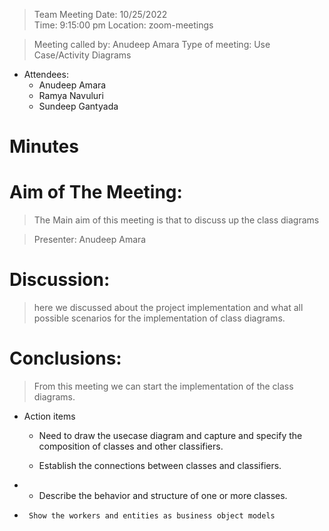 >  Team Meeting 	                                               Date: 10/25/2022     
                                                                       Time: 9:15:00 pm 
                                                                       Location: zoom-meetings 

>   Meeting called by: Anudeep Amara  	            Type of meeting: Use Case/Activity Diagrams

* Attendees: 	
    * Anudeep Amara
    * Ramya Navuluri
    * Sundeep Gantyada	 	 
	
	
	
# Minutes 

# Aim of The Meeting: 	
> The Main aim of this meeting is that to discuss up the class diagrams

>Presenter: 	Anudeep Amara 

# Discussion: 

>here we discussed about the project implementation and what all possible scenarios 
  for the implementation of  class diagrams.


# Conclusions: 

>  From this meeting we can start the implementation of the class diagrams.

*  Action items 	                                       

   *	Need to draw the usecase diagram and
        capture and specify the composition of classes and other classifiers.
 	
   *    Establish the connections between classes and classifiers.
*  *    Describe the behavior and structure of one or more classes.
*      Show the workers and entities as business object models




    	



	